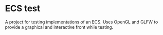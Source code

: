 # ECS test
A project for testing implementations of an ECS.
Uses OpenGL and GLFW to provide a graphical and interactive front while testing.
